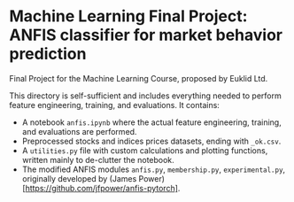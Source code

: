 # Machine Learning Final Project: ANFIS classifier for market behavior prediction
Final Project for the Machine Learning Course, proposed by Euklid Ltd.

This directory is self-sufficient and includes everything needed to perform feature engineering, training, and evaluations. It contains:
- A notebook `anfis.ipynb` where the actual feature engineering, training, and evaluations are performed.
- Preprocessed stocks and indices prices datasets, ending with `_ok.csv`.
- A `utilities.py` file with custom calculations and plotting functions, written mainly to de-clutter the notebook.
- The modified ANFIS modules `anfis.py`, `membership.py`, `experimental.py`, originally developed by (James Power)[https://github.com/jfpower/anfis-pytorch].
